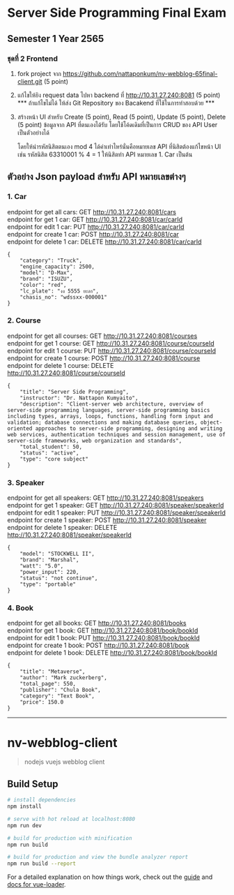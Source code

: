 # Server Side Programming Final Exam 
## Semester 1 Year 2565
### ชุดที่ 2 Frontend

1.	fork project จาก https://github.com/nattaponkum/nv-webblog-65final-client.git (5 point)
2.	แก้ไขให้ยิง request data ไปหา backend ที่ http://10.31.27.240:8081 (5 point) 
    *** ถ้าแก้ไขไม่ได้ ให้ส่ง Git Repository ของ Bacakend ที่ใช้ในการทำสอบด้วย ***
3.	สร้างหน้า UI สำหรับ Create (5 point), Read (5 point), Update (5 point), Delete (5 point)
    ข้อมูลจาก API ที่ตนเองได้รับ โดยใช้โค้ดเดิมที่เป็นการ CRUD ของ API User เป็นตัวอย่างได้

    โดยให้นำรหัสนิสิตตนเอง mod 4 ได้ค่าเท่าไหร่นั่นคือหมายเลข API ที่นิสิตต้องแก้ไขหน้า UI 
เช่น รหัสนิสิต 63310001 % 4 = 1 ให้นิสิตทำ API หมายเลข 1. Car เป็นต้น

## ตัวอย่าง Json payload สำหรับ API หมายเลขต่างๆ
### 1. Car 
endpoint for get all cars: GET http://10.31.27.240:8081/cars  
endpoint for get 1 car: GET http://10.31.27.240:8081/car/carId  
endpoint for edit 1 car: PUT http://10.31.27.240:8081/car/carId  
endpoint for create 1 car: POST http://10.31.27.240:8081/car  
endpoint for delete 1 car: DELETE http://10.31.27.240:8081/car/carId  
```
{
    "category": "Truck",
    "engine_capacity": 2500,
    "model": "D-Max",
    "brand": "ISUZU",
    "color": "red",
    "lc_plate": "งง 5555 ยะลา",
    "chasis_no": "wdssxx-000001"
}
```

### 2. Course 
endpoint for get all courses: GET http://10.31.27.240:8081/courses  
endpoint for get 1 course: GET http://10.31.27.240:8081/course/courseId  
endpoint for edit 1 course: PUT http://10.31.27.240:8081/course/courseId  
endpoint for create 1 course: POST http://10.31.27.240:8081/course  
endpoint for delete 1 course: DELETE http://10.31.27.240:8081/course/courseId  
```
{
    "title": "Server Side Programming",
    "instructor": "Dr. Nattapon Kumyaito",
    "description": "Client-server web architecture, overview of server-side programming languages, server-side programming basics including types, arrays, loops, functions, handling form input and validation; database connections and making database queries, object-oriented approaches to server-side programming, designing and writing web services, authentication techniques and session management, use of server-side frameworks, web organization and standards",
    "total_student": 50,
    "status": "active",
    "type": "core subject"
}
```

### 3. Speaker 
endpoint for get all speakers: GET http://10.31.27.240:8081/speakers  
endpoint for get 1 speaker: GET http://10.31.27.240:8081/speaker/speakerId  
endpoint for edit 1 speaker: PUT http://10.31.27.240:8081/speaker/speakerId  
endpoint for create 1 speaker: POST http://10.31.27.240:8081/speaker  
endpoint for delete 1 speaker: DELETE http://10.31.27.240:8081/speaker/speakerId  
```
{
    "model": "STOCKWELL II",
    "brand": "Marshal",
    "watt": "5.0",
    "power_input": 220,
    "status": "not continue",
    "type": "portable"
}
```

### 4. Book 
endpoint for get all books: GET http://10.31.27.240:8081/books  
endpoint for get 1 book: GET http://10.31.27.240:8081/book/bookId  
endpoint for edit 1 book: PUT http://10.31.27.240:8081/book/bookId  
endpoint for create 1 book: POST http://10.31.27.240:8081/book  
endpoint for delete 1 book: DELETE http://10.31.27.240:8081/book/bookId  
```
{
    "title": "Metaverse",
    "author": "Mark zuckerberg",
    "total_page": 550,
    "publisher": "Chula Book",
    "category": "Text Book",
    "price": 150.0
}
```

---------------------------------------------------------------------------------------

# nv-webblog-client

> nodejs vuejs webblog client

## Build Setup

``` bash
# install dependencies
npm install

# serve with hot reload at localhost:8080
npm run dev

# build for production with minification
npm run build

# build for production and view the bundle analyzer report
npm run build --report
```

For a detailed explanation on how things work, check out the [guide](http://vuejs-templates.github.io/webpack/) and [docs for vue-loader](http://vuejs.github.io/vue-loader).

